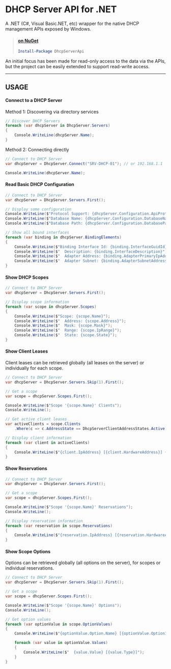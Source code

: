 DHCP Server API for .NET
====================


A .NET (C#, Visual Basic.NET, etc) wrapper for the native DHCP management APIs exposed by Windows.

> #### [on NuGet](https://nuget.org/packages/DhcpServerApi/)
> ```PowerShell
> Install-Package DhcpServerApi
> ```

An initial focus has been made for read-only access to the data via the APIs, but the project can be easily extended to support read-write access.

----------


USAGE
-----

#### Connect to a DHCP Server

Method 1: Discovering via directory services

```C#
// Discover DHCP Servers
foreach (var dhcpServer in DhcpServer.Servers)
{
    Console.WriteLine(dhcpServer.Name);
}
```

Method 2: Connecting directly

```C#
// Connect to DHCP Server
var dhcpServer = DhcpServer.Connect("SRV-DHCP-01"); // or 192.168.1.1

Console.WriteLine(dhcpServer.Name);
```

#### Read Basic DHCP Configuration

```C#
// Connect to DHCP Server
var dhcpServer = DhcpServer.Servers.First();

// Display some configuration
Console.WriteLine($"Protocol Support: {dhcpServer.Configuration.ApiProtocolSupport}");
Console.WriteLine($"Database Name: {dhcpServer.Configuration.DatabaseName}");
Console.WriteLine($"Database Path: {dhcpServer.Configuration.DatabasePath}");

// Show all bound interfaces
foreach (var binding in dhcpServer.BindingElements)
{
    Console.WriteLine($"Binding Interface Id: {binding.InterfaceGuidId}");
    Console.WriteLine($"  Description: {binding.InterfaceDescription}");
    Console.WriteLine($"  Adapter Address: {binding.AdapterPrimaryIpAddress}");
    Console.WriteLine($"  Adapter Subnet: {binding.AdapterSubnetAddress}");
}
```

#### Show DHCP Scopes

```C#
// Connect to DHCP Server
var dhcpServer = DhcpServer.Servers.First();

// Display scope information
foreach (var scope in dhcpServer.Scopes)
{
    Console.WriteLine($"Scope: {scope.Name}");
    Console.WriteLine($"  Address: {scope.Address}");
    Console.WriteLine($"  Mask: {scope.Mask}");
    Console.WriteLine($"  Range: {scope.IpRange}");
    Console.WriteLine($"  State: {scope.State}");
}
```

#### Show Client Leases

Client leases can be retrieved globally (all leases on the server) or individually for each scope.

```C#
// Connect to DHCP Server
var dhcpServer = DhcpServer.Servers.Skip(1).First();

// Get a scope
var scope = dhcpServer.Scopes.First();

Console.WriteLine($"Scope '{scope.Name}' Clients");
Console.WriteLine();

// Get active client leases
var activeClients = scope.Clients
    .Where(c => c.AddressState == DhcpServerClientAddressStates.Active);

// Display client information
foreach (var client in activeClients)
{
    Console.WriteLine($"{client.IpAddress} [{client.HardwareAddress}] {client.Name}, Expires: {client.LeaseExpires}");
}
```

#### Show Reservations

```C#
// Connect to DHCP Server
var dhcpServer = DhcpServer.Servers.First();

// Get a scope
var scope = dhcpServer.Scopes.First();

Console.WriteLine($"Scope '{scope.Name}' Reservations");
Console.WriteLine();

// Display reservation information
foreach (var reservation in scope.Reservations)
{
    Console.WriteLine($"{reservation.IpAddress} [{reservation.HardwareAddress}] {reservation.Client.Name}");
}
```

#### Show Scope Options

Options can be retrieved globally (all options on the server), for scopes or individual reservations.

```C#
// Connect to DHCP Server
var dhcpServer = DhcpServer.Servers.Skip(1).First();

// Get a scope
var scope = dhcpServer.Scopes.First();

Console.WriteLine($"Scope '{scope.Name}' Options");
Console.WriteLine();

// Get option values
foreach (var optionValue in scope.OptionValues)
{
    Console.WriteLine($"{optionValue.Option.Name} [{optionValue.OptionId}]:");

    foreach (var value in optionValue.Values)
    {
        Console.WriteLine($"  {value.Value} [{value.Type}]");
    }
}
```
